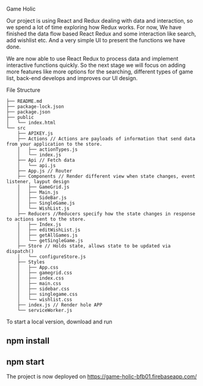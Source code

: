 Game Holic

Our project is using React and Redux dealing with data and interaction, so we spend a lot of time exploring how Redux works. For now, We have finished the data flow based React Redux and some interaction like search, add wishlist etc. And a very simple UI to present the functions we have done. 

We are now able to use React Redux to process data and implement interactive functions quickly. So the next stage we will focus on adding more features like more options for the searching, different types of game list, back-end develops and improves our UI design.

File Structure
```
├── README.md
├── package-lock.json
├── package.json
├── public
│   └── index.html
└── src
    ├── APIKEY.js
    ├── Actions // Actions are payloads of information that send data from your application to the store. 
    │   ├── actionTypes.js
    │   └── index.js
    ├── Api // Fetch data 
    │   └── api.js
    ├── App.js // Router
    ├── Components // Render different view when state changes, event listener, layput design
    │   ├── GameGrid.js
    │   ├── Main.js 
    │   ├── SideBar.js
    │   ├── SingleGame.js
    │   └── WishList.js
    ├── Reducers //Reducers specify how the state changes in response to actions sent to the store.
    │   ├── Index.js
    │   ├── editWishList.js
    │   ├── getAllGames.js
    │   └── getSingleGame.js
    ├── Store // Holds state, allows state to be updated via dispatch()
    │   └── configureStore.js
    ├── Styles
    │   ├── App.css
    │   ├── gamegrid.css
    │   ├── index.css
    │   ├── main.css
    │   ├── sidebar.css
    │   ├── singlegame.css
    │   └── wishlist.css
    ├── index.js // Render hole APP
    └── serviceWorker.js
```

To start a local version, download and run
 ## npm install

 ## npm start

The project is now deployed on https://game-holic-bfb01.firebaseapp.com/



